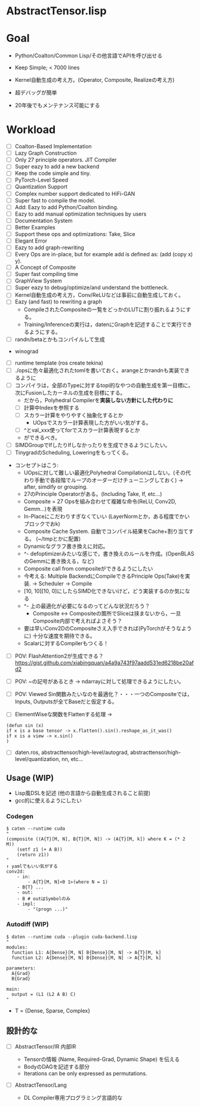 
# AbstractTensor.lisp

# Goal

- Python/Coalton/Common Lisp/その他言語でAPIを呼び出せる

- Keep Simple; < 7000 lines

- Kernel自動生成の考え方。(Operator, Composite, Realizeの考え方)

- 超デバッグが簡単

- 20年後でもメンテナンス可能にする

# Workload

- [ ] Coalton-Based Implementation
- [ ] Lazy Graph Construction
- [ ] Only 27 principle operators. JIT Compiler
- [ ] Super eazy to add a new backend
- [ ] Keep the code simple and tiny.
- [ ] PyTorch-Level Speed
- [ ] Quantization Support
- [ ] Complex number support dedicated to HiFi-GAN
- [ ] Super fast to compile the model.
- [ ] Add: Eazy to add Python/Coalton binding.
- [ ] Eazy to add manual optimization techniques by users
- [ ] Documentation System
- [ ] Better Examples
- [ ] Support these ops and optimizations: Take, Slice
- [ ] Elegant Error
- [ ] Eazy to add graph-rewriting
- [ ] Every Ops are in-place, but for example add is defined as: (add (copy x) y).
- [ ] A Concept of Composite
- [ ] Super fast compiling time
- [ ] GraphView System
- [ ] Super eazy to debug/optimize/and understand the bottleneck.
- [ ] Kernel自動生成の考え方，Conv/ReLUなどは事前に自動生成しておく。
- [ ] Eazy (and fast) to rewriting a graph
    - CompileされたCompositeの一覧をどっかのLUTに割り振れるようにする。
    - Training/Inferenceの実行は，datenにGraphを記述することで実行できるようにする。
- [ ] randn/betaとかもコンパイルして生成
- winograd
- [ ] runtime template (ros create tekina)
- [ ] ./opsに色々最適化されたtomlを書いておく。arangeとかrandnも実装できるように
- [ ] コンパイラは，全部のTypeに対するtopi的なやつの自動生成を第一目標に，次にFusionしたカーネルの生成を目標にする。
    - だから，Polyhedral Compilerを**実装しない方針にした代わりに**
    - [ ] 計算中Indexを参照する
    - [ ] スカラー計算をやりやすく抽象化するとか
       - UOpsでスカラー計算表現した方がいい気がする。
    - [ ] ^とval_xxx使ってforでスカラー計算表現するとか
    - ができるべき。
- [ ] SIMDGroupでIfしたりIfしなかったりを生成できるようにしたい。
- [ ] TinygradのScheduling, Loweringをもってくる。
- コンセプトはこう:
    - UOpsに対して難しい最適化Polyhedral Compilationはしない。(その代わり手動で各段階でループのオーダーだけチューニングしておく) -> after, simdify or grouping.
    - 27のPrinciple Operatorがある。(Including Take, If, etc...)
    - Composite = 27 Opsを組み合わせて複雑な命令(ReLU, Conv2D, Gemm...)を表現
    - In-Placeにこだわりすぎなくていい (LayerNormとか，ある程度でかいブロックでおk)
    - Composite Cache System. 自動でコンパイル結果をCache+割り当てする。 (~/tmpとかに配置)
    - Dynamicなグラフ書き換えに対応。
    - ^- defoptimizerみたいな感じで，書き換えのルールを作成。(OpenBLASのGemmに書き換える，など)
    - Composite call from compositeができるようにしたい
    - 今考える: Multiple BackendにCompileできるPrinciple Ops(Take)を実装. -> Scheduler -> Compile
    - [10, 10][10, 0]にしたらSIMD化できないけど，どう実装するのか気になる
    - ^- 上の最適化が必要になるのってどんな状況だろう？
        - Composite <-> Compositeの箇所でSliceは挟まないから，一旦Composite内部で考えればよさそう？
	- 要は早いConv2DのCompositeさえ入手できれば(PyTorchがそうなように) 十分な速度を期待できる。
	- Scalarに対するCompilerもつくる！

- [ ] POV: FlashAttention2が生成できる？ https://gist.github.com/xiabingquan/a4a9a743f97aadd531ed6218be20afd2
- [ ] POV: ~の記号があるとき -> ndarrayに対して処理できるようにしたい。
- [ ] POV: Viewed Sin関数みたいなのを最適化？・・・一つのCompositeでは，Inputs, Outputsが全てBaseだと仮定する。

- [ ] ElementWiseな関数をFlattenする処理 ->
```
(defun sin (x)
if x is a base tensor -> x.flatten().sin().reshape_as_it_was()
if x is a view -> x.sin()
)
```
	
- [ ] daten.ros, abstracttensor/high-level/autograd, abstracttensor/high-level/quantization, nn, etc...

## Usage (WIP)

- Lisp風DSLを記述 (他の言語から自動生成されること前提)
- gcc的に使えるようにしたい

### Codegen

```
$ caten --runtime cuda
"
(composite ((A{T}[M, N], B{T}[M, N]) -> (A{T}[M, k]) where K = (* 2 M))
    (setf z1 (+ A B))
    (return z1))
"
↑ yamlでもいい気がする
conv2d:
    - in:
        - A{T}[M, N]<0 1>(where N = 1)
	- B{T} ...
    - out:
	- B # outはSymbolのみ
    - impl:
        - "(progn ...)"
```

### Autodiff (WIP)

```
$ daten --runtime cuda --plugin cuda-backend.lisp
"
modules:
  function L1: A{Dense}[M, N] B{Dense}[M, N] -> A{T}[M, k]
  function L2: A{Dense}[M, N] B{Dense}[M, N] -> A{T}[M, k]

parameters:
  A{Grad}
  B{Grad}

main:
  output = (L1 (L2 A B) C)
"
```

- T = {Dense, Sparse, Complex}

## 設計的な

- [ ] AbstractTensor/IR 内部IR
    - Tensorの情報 (Name, Required-Grad, Dynamic Shape) を伝える
    - BodyのDAGを記述する部分
    - Iterations can be only expressed as permutations.

- [ ] AbstractTensor/Lang
    - DL Compiler専用プログラミング言語的な